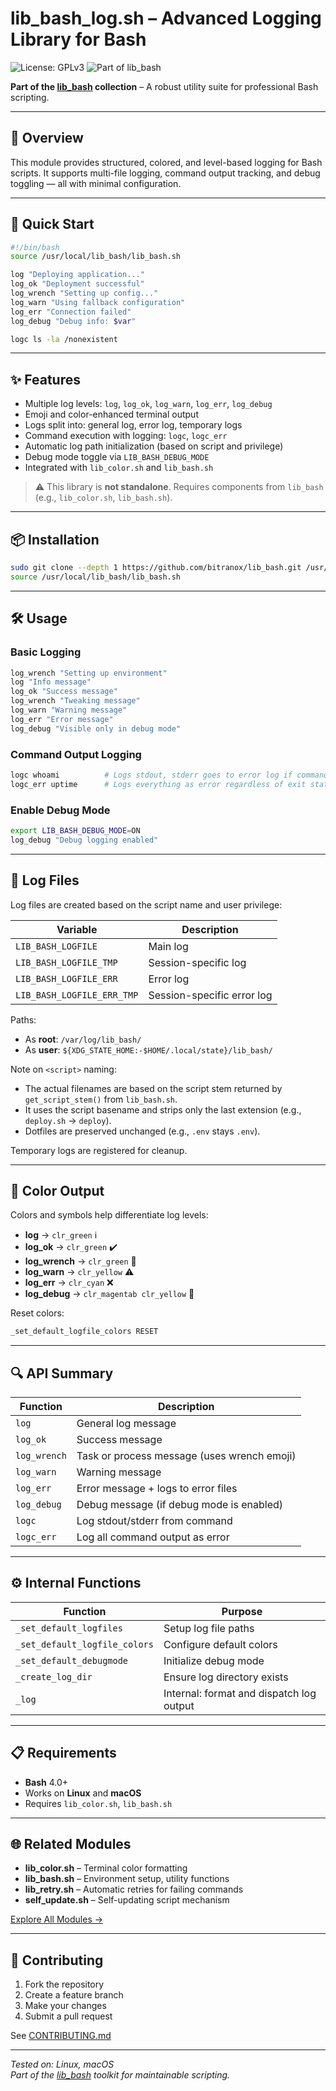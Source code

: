 
# lib_bash_log.sh – Advanced Logging Library for Bash

![License: GPLv3](https://img.shields.io/badge/License-GPLv3-blue.svg)
![Part of lib_bash](https://img.shields.io/badge/Part%20of-lib__bash-ffdd00.svg)

**Part of the [lib_bash](https://github.com/bitranox/lib_bash) collection** – A robust utility suite for professional Bash scripting.

---

## 🔧 Overview

This module provides structured, colored, and level-based logging for Bash scripts. It supports multi-file logging, command output tracking, and debug toggling — all with minimal configuration.

---

## 🚀 Quick Start

```bash
#!/bin/bash
source /usr/local/lib_bash/lib_bash.sh

log "Deploying application..."
log_ok "Deployment successful"
log_wrench "Setting up config..."
log_warn "Using fallback configuration"
log_err "Connection failed"
log_debug "Debug info: $var"

logc ls -la /nonexistent
```

---

## ✨ Features

- Multiple log levels: `log`, `log_ok`, `log_warn`, `log_err`, `log_debug`
- Emoji and color-enhanced terminal output
- Logs split into: general log, error log, temporary logs
- Command execution with logging: `logc`, `logc_err`
- Automatic log path initialization (based on script and privilege)
- Debug mode toggle via `LIB_BASH_DEBUG_MODE`
- Integrated with `lib_color.sh` and `lib_bash.sh`

> ⚠️ This library is **not standalone**. Requires components from `lib_bash` (e.g., `lib_color.sh`, `lib_bash.sh`).

---

## 📦 Installation

```bash
sudo git clone --depth 1 https://github.com/bitranox/lib_bash.git /usr/local/lib_bash
source /usr/local/lib_bash/lib_bash.sh
```

---

## 🛠️ Usage

### Basic Logging

```bash
log_wrench "Setting up environment"
log "Info message"
log_ok "Success message"
log_wrench "Tweaking message"
log_warn "Warning message"
log_err "Error message"
log_debug "Visible only in debug mode"
```

### Command Output Logging

```bash
logc whoami          # Logs stdout, stderr goes to error log if command fails
logc_err uptime      # Logs everything as error regardless of exit status
```

### Enable Debug Mode

```bash
export LIB_BASH_DEBUG_MODE=ON
log_debug "Debug logging enabled"
```

---

## 📂 Log Files

Log files are created based on the script name and user privilege:

| Variable                   | Description                |
|---------------------------|----------------------------|
| `LIB_BASH_LOGFILE`         | Main log                   |
| `LIB_BASH_LOGFILE_TMP`     | Session-specific log       |
| `LIB_BASH_LOGFILE_ERR`     | Error log                  |
| `LIB_BASH_LOGFILE_ERR_TMP` | Session-specific error log |

Paths:

- As **root**: `/var/log/lib_bash/`
- As **user**: `${XDG_STATE_HOME:-$HOME/.local/state}/lib_bash/`

Note on `<script>` naming:
- The actual filenames are based on the script stem returned by `get_script_stem()` from `lib_bash.sh`.
- It uses the script basename and strips only the last extension (e.g., `deploy.sh` → `deploy`).
- Dotfiles are preserved unchanged (e.g., `.env` stays `.env`).

Temporary logs are registered for cleanup.

---

## 🎨 Color Output

Colors and symbols help differentiate log levels:

- **log** → `clr_green` ℹ️
- **log_ok** → `clr_green` ✔️
- **log_wrench** → `clr_green` 🔧
- **log_warn** → `clr_yellow` ⚠️
- **log_err** → `clr_cyan` ❌
- **log_debug** → `clr_magentab clr_yellow` 🐞

Reset colors:

```bash
_set_default_logfile_colors RESET
```

---

## 🔍 API Summary

| Function     | Description                                  |
|--------------|----------------------------------------------|
| `log`        | General log message                          |
| `log_ok`     | Success message                              |
| `log_wrench` | Task or process message (uses wrench emoji) |
| `log_warn`   | Warning message                              |
| `log_err`    | Error message + logs to error files          |
| `log_debug`  | Debug message (if debug mode is enabled)     |
| `logc`       | Log stdout/stderr from command               |
| `logc_err`   | Log all command output as error              |

---

## ⚙️ Internal Functions

| Function                   | Purpose                                   |
|---------------------------|-------------------------------------------|
| `_set_default_logfiles`    | Setup log file paths                      |
| `_set_default_logfile_colors` | Configure default colors                |
| `_set_default_debugmode`   | Initialize debug mode                     |
| `_create_log_dir`          | Ensure log directory exists               |
| `_log`                     | Internal: format and dispatch log output  |

---

## 📋 Requirements

- **Bash** 4.0+
- Works on **Linux** and **macOS**
- Requires `lib_color.sh`, `lib_bash.sh`

---

## 🌐 Related Modules

- **lib_color.sh** – Terminal color formatting
- **lib_bash.sh** – Environment setup, utility functions
- **lib_retry.sh** – Automatic retries for failing commands
- **self_update.sh** – Self-updating script mechanism

[Explore All Modules →](https://github.com/bitranox/lib_bash)

---

## 🤝 Contributing

1. Fork the repository
2. Create a feature branch
3. Make your changes
4. Submit a pull request

See [CONTRIBUTING.md](https://github.com/bitranox/lib_bash/blob/master/docs/CONTRIBUTING.md)

---

*Tested on: Linux, macOS*  
*Part of the [lib_bash](https://github.com/bitranox/lib_bash) toolkit for maintainable scripting.*
